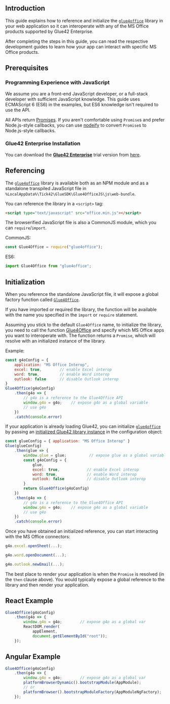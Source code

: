 ## Introduction

This guide explains how to reference and initialize the [`glue4office`](../../../../reference/glue4office/latest/glue4office/index.html) library in your web application so it can interoperate with any of the MS Office products supported by Glue42 Enterprise.

After completing the steps in this guide, you can read the respective development guides to learn how your app can interact with specific MS Office products.

## Prerequisites

### Programming Experience with JavaScript

We assume you are a front-end JavaScript developer, or a full-stack developer with sufficient JavaScript knowledge. This guide uses ECMAScript 6 (ES6) in the examples, but ES6 knowledge isn't required to use the API.

All APIs return [Promises](https://developer.mozilla.org/en-US/docs/Web/JavaScript/Reference/Global_Objects/Promise). If you aren't comfortable using `Promise`s and prefer Node.js-style callbacks, you can use [nodeify](https://github.com/then/nodeify) to convert `Promise`s to Node.js-style callbacks.

### Glue42 Enterprise Installation

You can download the [**Glue42 Enterprise**](https://glue42.com/enterprise/) trial version from [here](https://glue42.com/free-trial/).

## Referencing

The [`glue4office`](../../../../reference/glue4office/latest/glue4office/index.html) library is available both as an NPM module and as a standalone transpiled JavaScript file in `%LocalAppData%\Tick42\GlueSDK\Glue4OfficeJS\js\web-bundle`.

You can reference the library in a `<script>` tag:

```html
<script type="text/javascript" src="office.min.js"></script>
```

The browserified JavaScript file is also a CommonJS module, which you can `require`/`import`.

CommonJS:

```javascript
const Glue4Office = require("glue4office");
```

ES6:

```javascript
import Glue4Office from "glue4office";
```

## Initialization

When you reference the standalone JavaScript file, it will expose a global factory function called [`Glue4Office`](../../../../reference/glue4office/latest/glue4office/index.html#Glue4Office).

If you have imported or required the library, the function will be available with the name you specified in the `import` or `require` statement.

Assuming you stick to the default `Glue4Office` name, to initialize the library, you need to call the function [Glue4Office](../../../../reference/glue4office/latest/glue4office/index.html#Glue4Office) and specify which MS Office apps you want to interoperate with. The function returns a `Promise`, which will resolve with an initialized instance of the library.

Example:

```javascript
const g4oConfig = {
    application: "MS Office Interop",
    excel: true,        // enable Excel interop
    word: true,         // enable Word interop
    outlook: false      // disable Outlook interop
}
Glue4Office(g4oConfig)
    .then(g4o => {
        // g4o is a reference to the Glue4Office API
        window.g4o = g4o;    // expose g4o as a global variable
        // use g4o
    })
    .catch(console.error)
```

If your application is already loading Glue42, you can initialize [`glue4office`](../../../../reference/glue4office/latest/glue4office/index.html) by passing an [initialized Glue42 library instance](../../../../getting-started/how-to/glue42-enable-your-app/javascript/index.html) in the configuration object:

```javascript
const glueConfig = { application: "MS Office Interop" }
Glue(glueConfig)
    .then(glue => {
        window.glue = glue;          // expose glue as a global variable
        const g4oConfig = {
            glue,
            excel: true,            // enable Excel interop
            word: true,             // enable Word interop
            outlook: false          // disable Outlook interop
        }
        return Glue4Office(g4oConfig)
    })
    .then(g4o => {
        // g4o is a reference to the Glue4Office API
        window.g4o = g4o;    // expose g4o as a global variable
        // use g4o
    })
    .catch(console.error)
```

Once you have obtained an initialized reference, you can start interacting with the MS Office connectors:

```javascript
g4o.excel.openSheet(...);

g4o.word.openDocument(...);

g4o.outlook.newEmail(...);
```

The best place to render your application is when the `Promise` is resolved (in the `then` clause above). You would typically expose a global reference to the library and then render your application.

## React Example

```javascript
Glue4Office(g4oConfig)
    .then(g4o => {
        window.g4o = g4o;        // expose g4o as a global var
        ReactDOM.render(
            appElement,
            document.getElementById("root"));
    });
```

## Angular Example

```javascript
Glue4Office(g4oConfig)
    .then(g4o => {
        window.g4o = g4o;        // expose g4o as a global var
        platformBrowserDynamic().bootstrapModule(AppModule);
        // or
        platformBrowser().bootstrapModuleFactory(AppModuleNgFactory);
    });
```